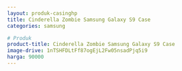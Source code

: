 ```yaml
---
layout: produk-casinghp
title: Cinderella Zombie Samsung Galaxy S9 Case
categories: samsung

# Produk
product-title: Cinderella Zombie Samsung Galaxy S9 Case
image-drive: 1nTSHFDLtFf87ogEjL2Fw05nsadPjq5i9
harga: 90000
---
```

